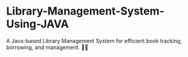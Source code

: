 # Library-Management-System-Using-JAVA
A Java-based Library Management System for efficient book tracking, borrowing, and management. 📖✨
